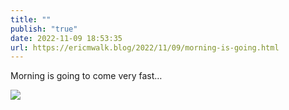 ```yaml
---
title: ""
publish: "true"
date: 2022-11-09 18:53:35
url: https://ericmwalk.blog/2022/11/09/morning-is-going.html
---
```


Morning is going to come very fast…

![](https://ericmwalk.blog/uploads/2022/b97484675b.jpg)